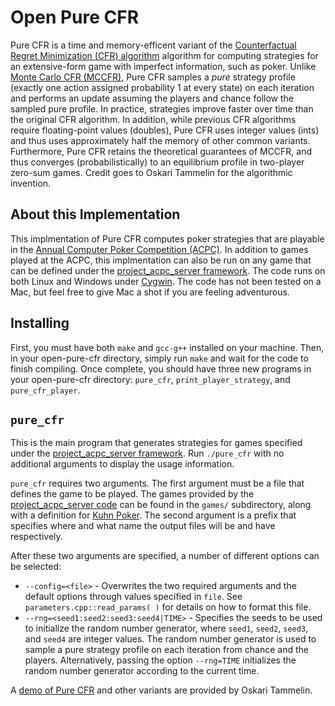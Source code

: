 Open Pure CFR
=============

Pure CFR is a time and memory-efficent variant of the [Counterfactual Regret Minimization (CFR) algorithm](http://poker.cs.ualberta.ca/publications/NIPS07-cfr.pdf) algorithm for computing strategies for an extensive-form game with imperfect information, such as poker.  Unlike [Monte Carlo CFR (MCCFR)](http://mlanctot.info/files/papers/nips09mccfr.pdf), Pure CFR samples a *pure* strategy profile (exactly one action assigned probability 1 at every state) on each iteration and performs an update assuming the players and chance follow the sampled pure profile.  In practice, strategies improve faster over time than the original CFR algorithm.  In addition, while previous CFR algorithms require floating-point values (doubles), Pure CFR uses integer values (ints) and thus uses approximately half the memory of other common variants.  Furthermore, Pure CFR retains the theoretical guarantees of MCCFR, and thus converges (probabilistically) to an equilibrium profile in two-player zero-sum games.  Credit goes to Oskari Tammelin for the algorithmic invention.

About this Implementation
-------------------------

This implmentation of Pure CFR computes poker strategies that are playable in the [Annual Computer Poker Competition (ACPC)](http://www.computerpokercompetition.org).  In addition to games played at the ACPC, this implmentation can also be run on any game that can be defined under the [project_acpc_server framework](http://www.computerpokercompetition.org/downloads/code/competition_server/project_acpc_server_v1.0.33.tar.bz2).  The code runs on both Linux and Windows under [Cygwin](http://www.cygwin.com/).  The code has not been tested on a Mac, but feel free to give Mac a shot if you are feeling adventurous. 

Installing
----------

First, you must have both `make` and `gcc-g++` installed on your machine.  Then, in your open-pure-cfr directory, simply run `make` and wait for the code to finish compiling.  Once complete, you should have three new programs in your open-pure-cfr directory: `pure_cfr`, `print_player_strategy`, and `pure_cfr_player`.

`pure_cfr`
----------

This is the main program that generates strategies for games specified under the [project_acpc_server framework](http://www.computerpokercompetition.org/downloads/code/competition_server/project_acpc_server_v1.0.33.tar.bz2).  Run `./pure_cfr` with no additional arguments to display the usage information.

`pure_cfr` requires two arguments.  The first argument must be a file that defines the game to be played.  The games provided by the [project_acpc_server code](http://www.computerpokercompetition.org/downloads/code/competition_server/project_acpc_server_v1.0.33.tar.bz2) can be found in the `games/` subdirectory, along with a definition for [Kuhn Poker](http://en.wikipedia.org/wiki/Kuhn_poker).  The second argument is a prefix that specifies where and what name the output files will be and have respectively.  

After these two arguments are specified, a number of different options can be selected:
  * `--config=<file>` - Overwrites the two required arguments and the default options through values specified in `file`.  See `parameters.cpp::read_params( )` for details on how to format this file.
  * `--rng=<seed1:seed2:seed3:seed4|TIME>` - Specifies the seeds to be used to initialize the random number generator, where `seed1`, `seed2`, `seed3`, and `seed4` are integer values.  The random number generator is used to sample a pure strategy profile on each iteration from chance and the players.  Alternatively, passing the option `--rng=TIME` initializes the random number generator according to the current time.

A [demo of Pure CFR](http://jeskola.net/cfr) and other variants are provided by Oskari Tammelin.
